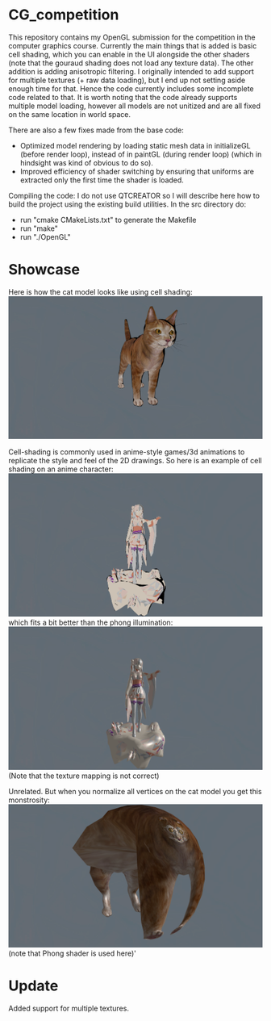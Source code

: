 # CG_competition

This repository contains my OpenGL submission for the competition in the computer graphics course.
Currently the main things that is added is basic cell shading, which you can enable
in the UI alongside the other shaders (note that the gouraud shading does not load any texture data).
The other addition is adding anisotropic filtering.
I originally intended to add support for multiple textures (+ raw data loading), but I end up not setting
aside enough time for that. Hence the code currently includes some incomplete code related to that.
It is worth noting that the code already supports multiple model loading, however all models are
not unitized and are all fixed on the same location in world space.

There are also a few fixes made from the base code:
- Optimized model rendering by loading static mesh data in initializeGL
    (before render loop), instead of in paintGL (during render loop)
    (which in hindsight was kind of obvious to do so).
- Improved efficiency of shader switching by ensuring that uniforms are extracted only the
    first time the shader is loaded.

Compiling the code:
I do not use QTCREATOR so I will describe here how to build the project using the
existing build utilities.
In the src directory do:
- run "cmake CMakeLists.txt" to generate the Makefile
- run "make"
- run "./OpenGL"

# Showcase
Here is how the cat model looks like using cell shading:
!["Cat with cell shading."](./opengl/src/logs/cat_cell.png)

Cell-shading is commonly used in anime-style games/3d animations to
replicate the style and feel of the 2D drawings. So here is an
example of cell shading on an anime character:
!["Emilia from Re Zero with cell shading."](./opengl/src/logs/emilia_cell_text.png)
which fits a bit better than the phong illumination:
!["Emilia from Re Zero with phong shading."](./opengl/src/logs/emilia_phong_text.png)
(Note that the texture mapping is not correct)


Unrelated. But when you normalize all vertices on the cat model you
get this monstrosity:
!["Uhhhhh"](./opengl/src/logs/catt_phong.png)
(note that Phong shader is used here)'

# Update
Added support for multiple textures.
